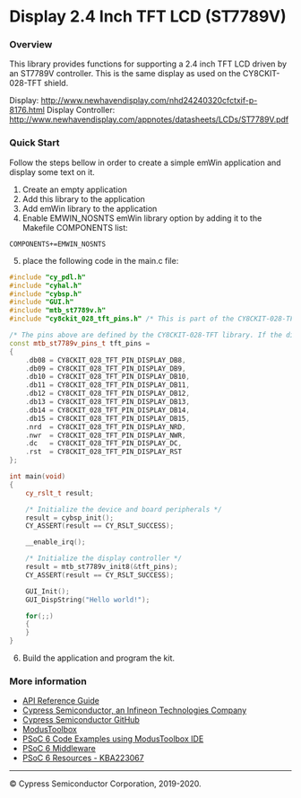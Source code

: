 # Display 2.4 Inch TFT LCD (ST7789V)

### Overview

This library provides functions for supporting a 2.4 inch TFT LCD driven by an ST7789V controller. This is the same display as used on the CY8CKIT-028-TFT shield.

Display: http://www.newhavendisplay.com/nhd24240320cfctxif-p-8176.html
Display Controller: http://www.newhavendisplay.com/appnotes/datasheets/LCDs/ST7789V.pdf

### Quick Start
Follow the steps bellow in order to create a simple emWin application and display some text on it.
1. Create an empty application
2. Add this library to the application
3. Add emWin library to the application
4. Enable EMWIN_NOSNTS emWin library option by adding it to the Makefile COMPONENTS list:
```
COMPONENTS+=EMWIN_NOSNTS
```
5. place the following code in the main.c file:
```cpp
#include "cy_pdl.h"
#include "cyhal.h"
#include "cybsp.h"
#include "GUI.h"
#include "mtb_st7789v.h"
#include "cy8ckit_028_tft_pins.h" /* This is part of the CY8CKIT-028-TFT shield library. */

/* The pins above are defined by the CY8CKIT-028-TFT library. If the display is being used on different hardware the mappings will be different. */
const mtb_st7789v_pins_t tft_pins =
{
    .db08 = CY8CKIT_028_TFT_PIN_DISPLAY_DB8,
    .db09 = CY8CKIT_028_TFT_PIN_DISPLAY_DB9,
    .db10 = CY8CKIT_028_TFT_PIN_DISPLAY_DB10,
    .db11 = CY8CKIT_028_TFT_PIN_DISPLAY_DB11,
    .db12 = CY8CKIT_028_TFT_PIN_DISPLAY_DB12,
    .db13 = CY8CKIT_028_TFT_PIN_DISPLAY_DB13,
    .db14 = CY8CKIT_028_TFT_PIN_DISPLAY_DB14,
    .db15 = CY8CKIT_028_TFT_PIN_DISPLAY_DB15,
    .nrd  = CY8CKIT_028_TFT_PIN_DISPLAY_NRD,
    .nwr  = CY8CKIT_028_TFT_PIN_DISPLAY_NWR,
    .dc   = CY8CKIT_028_TFT_PIN_DISPLAY_DC,
    .rst  = CY8CKIT_028_TFT_PIN_DISPLAY_RST
};

int main(void)
{
    cy_rslt_t result;

    /* Initialize the device and board peripherals */
    result = cybsp_init();
    CY_ASSERT(result == CY_RSLT_SUCCESS);

    __enable_irq();

    /* Initialize the display controller */
    result = mtb_st7789v_init8(&tft_pins);
    CY_ASSERT(result == CY_RSLT_SUCCESS);

    GUI_Init();
    GUI_DispString("Hello world!");

    for(;;)
    {
    }
}
```
6. Build the application and program the kit.

### More information

* [API Reference Guide](https://cypresssemiconductorco.github.io/display-tft-st7789v/html/index.html)
* [Cypress Semiconductor, an Infineon Technologies Company](http://www.cypress.com)
* [Cypress Semiconductor GitHub](https://github.com/cypresssemiconductorco)
* [ModusToolbox](https://www.cypress.com/products/modustoolbox-software-environment)
* [PSoC 6 Code Examples using ModusToolbox IDE](https://github.com/cypresssemiconductorco/Code-Examples-for-ModusToolbox-Software)
* [PSoC 6 Middleware](https://github.com/cypresssemiconductorco/psoc6-middleware)
* [PSoC 6 Resources - KBA223067](https://community.cypress.com/docs/DOC-14644)

---
© Cypress Semiconductor Corporation, 2019-2020.
